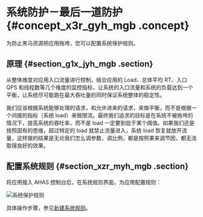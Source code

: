 # 系统防护－最后一道防护 {#concept_x3r_gyh_mgb .concept}

为防止黑马资源把应用拖垮，您可以配置系统保护规则。

## 原理 {#section_g1x_jyh_mgb .section}

从整体维度对应用入口流量进行控制，结合应用的 Load、总体平均 RT、入口 QPS 和线程数等几个维度的监控指标，让系统的入口流量和系统的负载达到一个平衡，让系统尽可能跑在最大吞吐量的同时保证系统整体的稳定性。

我们应该根据系统能够处理的请求，和允许进来的请求，来做平衡，而不是根据一个间接的指标（系统 load）来做限流。最终我们追求的目标是在系统不被拖垮的情况下，提高系统的吞吐率，而不是 load 一定要到低于某个阈值。如果我们还是按照固有的思维，超过特定的 load 就禁止流量进入，系统 load 恢复就放开流量，这样做的结果是无论我们怎么调参数，调比例，都是按照果来调节因，都无法取得良好的效果。

## 配置系统规则 {#section_xzr_myh_mgb .section}

将应用接入 AHAS 控制台后，在系统规则界面，为应用配置规则：

![系统保护规则](https://aliware-images.oss-cn-hangzhou.aliyuncs.com/ahas/db_create_protection_rule.png)

具体操作步骤，参见[新建系统规则](intl.zh-CN/流控降级/控制台指南/系统规则.md#section_aj4_2n3_kgb)。

